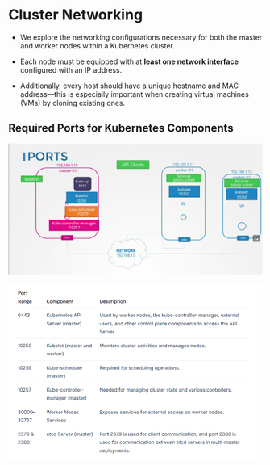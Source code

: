 # Cluster Networking
-   We explore the networking configurations necessary for both the master and worker nodes within a Kubernetes cluster.

-   Each node must be equipped with at **least one network interface** configured with an IP address. 
-   Additionally, every host should have a unique hostname and MAC address—this is especially important when creating virtual machines (VMs) by cloning existing ones.

## Required Ports for Kubernetes Components
![](../../images/kubernetes_network1.png)


![](../../images/kubernetes_network2.png)
